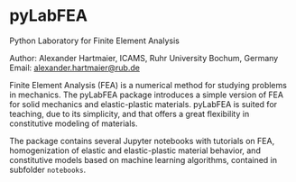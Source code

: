# pyLabFEA
Python Laboratory for Finite Element Analysis

Author: Alexander Hartmaier, ICAMS, Ruhr University Bochum, Germany
Email: alexander.hartmaier@rub.de

Finite Element Analysis (FEA) is a numerical method for studying problems in mechanics. 
The pyLabFEA package introduces a simple version of FEA for solid mechanics and elastic-plastic materials.
pyLabFEA is suited for teaching, due to its simplicity, and that offers a great flexibility in constitutive
modeling of materials.

The package contains several Jupyter notebooks with tutorials on FEA, homogenization of elastic and elastic-plastic
material behavior, and constitutive models based on machine learning algorithms, contained in subfolder ``notebooks``.
